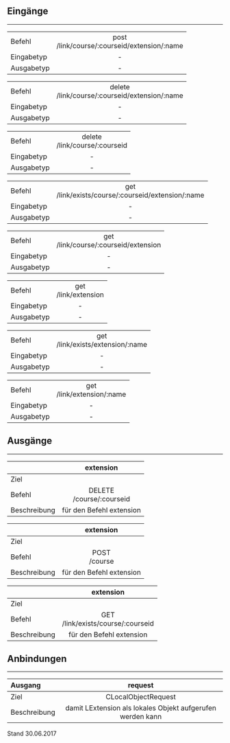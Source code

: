 <!--
  - @file de.md
  -
  - @license http://www.gnu.org/licenses/gpl-3.0.html GPL version 3
  -
  - @package OSTEPU (https://github.com/ostepu/ostepu-core)
  - @since -
  -
  - @author Till Uhlig <till.uhlig@student.uni-halle.de>
  - @date 2017
  -
 -->

## Eingänge
---------------

|||
| :----------- |:-----: |
|Befehl| post<br>/link/course/:courseid/extension/:name|
|Eingabetyp| -|
|Ausgabetyp| -|

|||
| :----------- |:-----: |
|Befehl| delete<br>/link/course/:courseid/extension/:name|
|Eingabetyp| -|
|Ausgabetyp| -|

|||
| :----------- |:-----: |
|Befehl| delete<br>/link/course/:courseid|
|Eingabetyp| -|
|Ausgabetyp| -|

|||
| :----------- |:-----: |
|Befehl| get<br>/link/exists/course/:courseid/extension/:name|
|Eingabetyp| -|
|Ausgabetyp| -|

|||
| :----------- |:-----: |
|Befehl| get<br>/link/course/:courseid/extension|
|Eingabetyp| -|
|Ausgabetyp| -|

|||
| :----------- |:-----: |
|Befehl| get<br>/link/extension|
|Eingabetyp| -|
|Ausgabetyp| -|

|||
| :----------- |:-----: |
|Befehl| get<br>/link/exists/extension/:name|
|Eingabetyp| -|
|Ausgabetyp| -|

|||
| :----------- |:-----: |
|Befehl| get<br>/link/extension/:name|
|Eingabetyp| -|
|Ausgabetyp| -|


## Ausgänge
---------------

||extension|
| :----------- |:-----: |
|Ziel| |
|Befehl| DELETE<br>/course/:courseid|
|Beschreibung| für den Befehl extension|

||extension|
| :----------- |:-----: |
|Ziel| |
|Befehl| POST<br>/course|
|Beschreibung| für den Befehl extension|

||extension|
| :----------- |:-----: |
|Ziel| |
|Befehl| GET<br>/link/exists/course/:courseid|
|Beschreibung| für den Befehl extension|


## Anbindungen
---------------

|Ausgang|request|
| :----------- |:-----: |
|Ziel| CLocalObjectRequest|
|Beschreibung| damit LExtension als lokales Objekt aufgerufen werden kann|


Stand 30.06.2017
